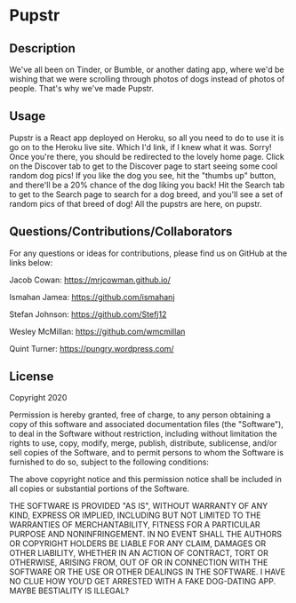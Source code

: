 # Pupstr

## Description
We've all been on Tinder, or Bumble, or another dating app, where we'd be wishing that we were scrolling through photos of dogs instead of photos of people. That's why we've made Pupstr.

## Usage 
Pupstr is a React app deployed on Heroku, so all you need to do to use it is go on to the Heroku live site. Which I'd link, if I knew what it was. Sorry! Once you're there, you should be redirected to the lovely home page. Click on the Discover tab to get to the Discover page to start seeing some cool random dog pics! If you like the dog you see, hit the "thumbs up" button, and there'll be a 20% chance of the dog liking you back! Hit the Search tab to get to the Search page to search for a dog breed, and you'll see a set of random pics of that breed of dog! All the pupstrs are here, on pupstr.


## Questions/Contributions/Collaborators
For any questions or ideas for contributions, please find us on GitHub at the links below: 

Jacob Cowan: https://mrjcowman.github.io/

Ismahan Jamea: https://github.com/ismahanj

Stefan Johnson: https://github.com/Stefj12

Wesley McMillan: https://github.com/wmcmillan

Quint Turner: https://pungry.wordpress.com/

## License 

Copyright 2020 
        
Permission is hereby granted, free of charge, to any person obtaining a copy of this software and associated documentation files (the "Software"), to deal in the Software without restriction, including without limitation the rights to use, copy, modify, merge, publish, distribute, sublicense, and/or sell copies of the Software, and to permit persons to whom the Software is furnished to do so, subject to the following conditions:
        
The above copyright notice and this permission notice shall be included in all copies or substantial portions of the Software.
        
THE SOFTWARE IS PROVIDED "AS IS", WITHOUT WARRANTY OF ANY KIND, EXPRESS OR IMPLIED, INCLUDING BUT NOT LIMITED TO THE WARRANTIES OF MERCHANTABILITY, FITNESS FOR A PARTICULAR PURPOSE AND NONINFRINGEMENT. IN NO EVENT SHALL THE AUTHORS OR COPYRIGHT HOLDERS BE LIABLE FOR ANY CLAIM, DAMAGES OR OTHER LIABILITY, WHETHER IN AN ACTION OF CONTRACT, TORT OR OTHERWISE, ARISING FROM, OUT OF OR IN CONNECTION WITH THE SOFTWARE OR THE USE OR OTHER DEALINGS IN THE SOFTWARE. I HAVE NO CLUE HOW YOU'D GET ARRESTED WITH A FAKE DOG-DATING APP. MAYBE BESTIALITY IS ILLEGAL?